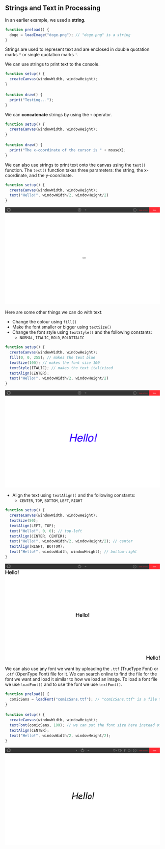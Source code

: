 ## Strings and Text in Processing

In an earlier example, we used a **string**.

```js
function preload() {
  doge = loadImage("doge.png"); // "doge.png" is a string
}
```

Strings are used to represent text and are enclosed in double quotation marks `"` or single quotation marks `'`. 

We can use strings to print text to the console.

```js
function setup() {
  createCanvas(windowWidth, windowHeight);
}

function draw() {
  print("Testing...");
}
```

We can **concatenate** strings by using the `+` operator.

```js
function setup() {
  createCanvas(windowWidth, windowHeight);
}

function draw() {
  print("The x-coordinate of the cursor is " + mouseX);
}
```

We can also use strings to print text onto the canvas using the `text()` function. The `text()` function takes three parameters: the string, the x-coordinate, and the y-coordinate.

```js
function setup() {
  createCanvas(windowWidth, windowHeight);
  text("Hello!", windowWidth/2, windowHeight/2)
}
```

![](../Images/Hello_Text.png)

Here are some other things we can do with text:

* Change the colour using `fill()`
* Make the font smaller or bigger using `textSize()` 
* Change the font style using `textStyle()` and the following constants:
  * `NORMAL`, `ITALIC`, `BOLD`, `BOLDITALIC`

```js
function setup() {
  createCanvas(windowWidth, windowHeight);
  fill(0, 0, 255); // makes the text blue
  textSize(100); // makes the font size 100
  textStyle(ITALIC); // makes the text italicized
  textAlign(CENTER); 
  text("Hello!", windowWidth/2, windowHeight/2)
}
```
![](../Images/Hello_Text2.png)

* Align the text using `textAlign()` and the following constants:
  * `CENTER`, `TOP`, `BOTTOM`, `LEFT`, `RIGHT`

```js
function setup() {
  createCanvas(windowWidth, windowHeight);
  textSize(50);
  textAlign(LEFT, TOP);
  text("Hello!", 0, 0); // top-left
  textAlign(CENTER, CENTER);
  text("Hello!", windowWidth/2, windowHeight/2); // center
  textAlign(RIGHT, BOTTOM);
  text("Hello!", windowWidth, windowHeight); // bottom-right
}
```

![](../Images/Hello_Text3.png)

We can also use any font we want by uploading the `.ttf` (TrueType Font) or `.otf` (OpenType Font) file for it. We can search online to find the file for the font we want and load it similar to how we load an image. To load a font file we use `loadFont()` and to use the font we use `textFont()`.

```js
function preload() {
  comicSans = loadFont("comicSans.ttf"); // "comicSans.ttf" is a file that was found online and uploaded
}

function setup() {
  createCanvas(windowWidth, windowHeight);
  textFont(comicSans, 100); // we can put the font size here instead of using textSize()
  textAlign(CENTER);
  text("Hello!", windowWidth/2, windowHeight/2);
}
```

![](../Images/Hello_Text4.png)

